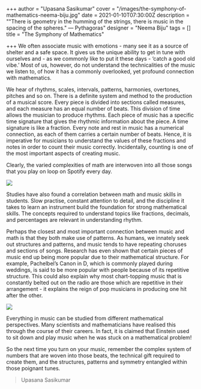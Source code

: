 +++
author = "Upasana Sasikumar"
cover = "/images/the-symphony-of-mathematics-neema-biju.jpg"
date = 2021-01-10T07:30:00Z
description = "\"There is geometry in the humming of the strings, there is music in the spacing of the spheres.\" — Pythagoras"
designer = "Neema Biju"
tags = []
title = "The Symphony of Mathematics"

+++
We often associate music with emotions - many see it as a source of shelter and a safe space. It gives us the unique ability to get in tune with ourselves and - as we commonly like to put it these days - ‘catch a good old vibe.’ Most of us, however, do not understand the technicalities of the music we listen to, of how it has a commonly overlooked, yet profound connection with mathematics.

We hear of rhythms, scales, intervals, patterns, harmonies, overtones, pitches and so on. There is a definite system and method to the production of a musical score. Every piece is divided into sections called measures, and each measure has an equal number of beats. This division of time allows the musician to produce rhythms. Each piece of music has a specific time signature that gives the rhythmic information about the piece. A time signature is like a fraction. Every note and rest in music has a numerical connection, as each of them carries a certain number of beats. Hence, it is imperative for musicians to understand the values of these fractions and notes in order to count their music correctly. Incidentally, counting is one of the most important aspects of creating music.

Clearly, the varied complexities of math are interwoven into all those songs that you play on loop on Spotify every day.

![](/images/1-jpeg.jpg)

Studies have also found a correlation between math and music skills in students. Slow practise, constant attention to detail, and the discipline it takes to learn an instrument build the foundation for strong mathematical skills. The concepts required to understand topics like fractions, decimals, and percentages are relevant in understanding rhythm.

Perhaps the closest and most important connection between music and math is that they both make use of patterns. As humans, we innately seek out structures and patterns, and music tends to have repeating choruses and sections of songs. Research has even shown that certain pieces of music end up being more popular due to their mathematical structure. For example, Pachelbel’s Canon in D, which is commonly played during weddings, is said to be more popular with people because of its repetitive structure. This could also explain why most chart-topping music that is constantly belted out on the radio are those which are repetitive in their arrangement - it explains the reign of pop musicians in producing one hit after the other.

![](/images/2-jpeg.jpg)

Everything in music can be studied from different mathematical perspectives. Many scientists and mathematicians have realised this through the course of their careers. In fact, it is claimed that Einstein used to sit down and play music when he was stuck on a mathematical problem! 

So the next time you turn on your music, remember the complex system of numbers that are woven into those beats, the technical gift required to create them, and the structures, patterns and symmetry entangled within those poignant tunes.

> Upasana Sasikumar